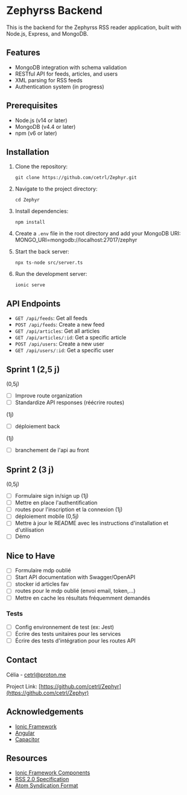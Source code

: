 # Zephyrss Backend

This is the backend for the Zephyrss RSS reader application, built with Node.js, Express, and MongoDB.

## Features

- MongoDB integration with schema validation
- RESTful API for feeds, articles, and users
- XML parsing for RSS feeds
- Authentication system (in progress)

## Prerequisites

- Node.js (v14 or later)
- MongoDB (v4.4 or later)
- npm (v6 or later)

## Installation

1. Clone the repository:
   ```
   git clone https://github.com/cetrl/Zephyr.git
   ```
2. Navigate to the project directory:
   ```
   cd Zephyr
   ```
3. Install dependencies:
   ```
   npm install
   ```
4. Create a `.env` file in the root directory and add your MongoDB URI:
MONGO_URI=mongodb://localhost:27017/zephyr

5. Start the back server:
   ```
   npx ts-node src/server.ts
   ```

6. Run the development server:
   ```
   ionic serve
   ```
   
## API Endpoints

- `GET /api/feeds`: Get all feeds
- `POST /api/feeds`: Create a new feed
- `GET /api/articles`: Get all articles
- `GET /api/articles/:id`: Get a specific article
- `POST /api/users`: Create a new user
- `GET /api/users/:id`: Get a specific user

## Sprint 1 (2,5 j)
(0,5j)
- [ ] Improve route organization 
- [ ] Standardize API responses (réécrire routes)

(1j)
- [ ] déploiement back

(1j)
- [ ] branchement de l'api au front

## Sprint 2 (3 j)
(0,5j)
- [ ] Formulaire sign in/sign up 
(1j)
- [ ] Mettre en place l'authentification
- [ ] routes pour l'inscription et la connexion
(1j)
- [ ] déploiement mobile
(0,5j)
- [ ] Mettre à jour le README avec les instructions d'installation et d'utilisation
- [ ] Démo

## Nice to Have
- [ ] Formulaire mdp oublié 
- [ ] Start API documentation with Swagger/OpenAPI
- [ ] stocker id articles fav
- [ ] routes pour le mdp oublié (envoi email, token,...)
- [ ] Mettre en cache les résultats fréquemment demandés
### Tests
- [ ] Config environnement de test (ex: Jest)
- [ ] Écrire des tests unitaires pour les services
- [ ] Écrire des tests d'intégration pour les routes API

## Contact

Célia - [cetrl@proton.me](cetrl@proton.me)

Project Link: [https://github.com/cetrl/Zephyr](https://github.com/cetrl/Zephyr)

## Acknowledgements

- [Ionic Framework](https://ionicframework.com/)
- [Angular](https://angular.io/)
- [Capacitor](https://capacitorjs.com/)

## Resources

- [Ionic Framework Components](https://ionicframework.com/docs/components)
- [RSS 2.0 Specification](https://www.rssboard.org/rss-specification)
- [Atom Syndication Format](https://tools.ietf.org/html/rfc4287)
